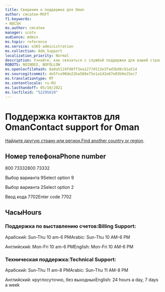 ```yaml
---
title: Сведения о поддержке для Oman
author: cmcatee-MSFT
f1.keywords:
- NOCSH
ms.author: cmcatee
manager: scotv
audience: Admin
ms.topic: reference
ms.service: o365-administration
ms.collection: Adm_Support
localization_priority: Normal
description: Узнайте, как связаться с службой поддержки для вашей страны или региона.
ROBOTS: NOINDEX, NOFOLLOW
ms.openlocfilehash: 8a0a5119fd0ff3ea12774513e3fad3bd8c91a514
ms.sourcegitcommit: de5fce90de22ba588e75e1a1d2e87e03b9e25ec7
ms.translationtype: MT
ms.contentlocale: ru-RU
ms.lasthandoff: 05/10/2021
ms.locfileid: "52295619"
---
```

# <a name="contact-support-for-oman"></a><span data-ttu-id="31c6b-103">Поддержка контактов для Oman</span><span class="sxs-lookup"><span data-stu-id="31c6b-103">Contact support for Oman</span></span>

<span data-ttu-id="31c6b-104">[Найдите другую страну или регион.](../../business-video/get-help-support.md)</span><span class="sxs-lookup"><span data-stu-id="31c6b-104">[Find another country or region](../../business-video/get-help-support.md).</span></span>

## <a name="phone-number"></a><span data-ttu-id="31c6b-105">Номер телефона</span><span class="sxs-lookup"><span data-stu-id="31c6b-105">Phone number</span></span>
<span data-ttu-id="31c6b-106">800 73332</span><span class="sxs-lookup"><span data-stu-id="31c6b-106">800 73332</span></span>

<span data-ttu-id="31c6b-107">Выбор варианта 9</span><span class="sxs-lookup"><span data-stu-id="31c6b-107">Select option 9</span></span>

<span data-ttu-id="31c6b-108">Выбор варианта 2</span><span class="sxs-lookup"><span data-stu-id="31c6b-108">Select option 2</span></span>

<span data-ttu-id="31c6b-109">Ввод кода 7702</span><span class="sxs-lookup"><span data-stu-id="31c6b-109">Enter code 7702</span></span>

## <a name="hours"></a><span data-ttu-id="31c6b-110">Часы</span><span class="sxs-lookup"><span data-stu-id="31c6b-110">Hours</span></span>
### <a name="billing-support"></a><span data-ttu-id="31c6b-111">Поддержка по выставлению счетов:</span><span class="sxs-lookup"><span data-stu-id="31c6b-111">Billing Support:</span></span>

<span data-ttu-id="31c6b-112">Арабский: Sun-Thu 10 am-6 PM</span><span class="sxs-lookup"><span data-stu-id="31c6b-112">Arabic: Sun-Thu 10 AM-6 PM</span></span>

<span data-ttu-id="31c6b-113">Английский: Mon-Fri 10 am-6 PM</span><span class="sxs-lookup"><span data-stu-id="31c6b-113">English: Mon-Fri 10 AM-6 PM</span></span>

### <a name="technical-support"></a><span data-ttu-id="31c6b-114">Техническая поддержка:</span><span class="sxs-lookup"><span data-stu-id="31c6b-114">Technical Support:</span></span>

<span data-ttu-id="31c6b-115">Арабский: Sun-Thu 11 am-8 PM</span><span class="sxs-lookup"><span data-stu-id="31c6b-115">Arabic: Sun-Thu 11 AM-8 PM</span></span>

<span data-ttu-id="31c6b-116">Английский: круглосуточно, без выходных</span><span class="sxs-lookup"><span data-stu-id="31c6b-116">English: 24 hours a day, 7 days a week</span></span>
